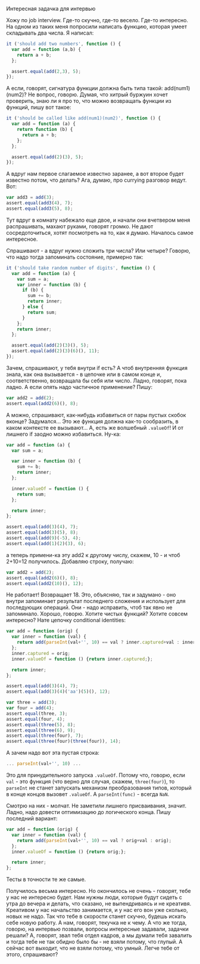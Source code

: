 Интересная задачка для интервью

Хожу по job interview. Где-то скучно, где-то весело. Где-то интересно. На одном из таких меня попросили написать функцию, которая умеет складывать два числа. Я написал:

```JavaScript
it ('should add two numbers', function () {
  var add = function (a,b) {
    return a + b;
  };

  assert.equal(add(2,3), 5);
});
```

А если, говорят, сигнатура функции должна быть типа такой: add(num1)(num2)? Не вопрос, говорю. Думая, что хитрый буржуин хочет проверить, знаю ли я про то, что можно возвращать функции из функций, пишу вот такое:

```JavaScript
it ('should be called like add(num1)(num2)', function () {
  var add = function (a) {
    return function (b) {
      return a + b;
    };
  };

  assert.equal(add(2)(3), 5);
});
```

А вдруг нам первое слагаемое известно заранее, а вот второе будет известно потом, что делать? Ага, думаю, про currying разговор ведут. Вот:

```JavaScript
var add3 = add(3);
assert.equal(add3(4), 7);
assert.equal(add3(5), 8);
```

Тут вдруг в комнату набежало еще двое, и начали они вчетвером меня распрашивать, махают руками, говорят громко. Не дают сосредоточиться, хотят посмотреть на то, как я думаю. Началось самое интересное.

Спрашивают - а вдруг нужно сложить три числа? Или четыре? Говорю, что надо тогда запоминать состояние, примерно так:

```JavaScript
it ('should take random number of digits', function () {
  var add = function (a) {
    var sum = a;
    var inner = function (b) {
      if (b) {
        sum += b;
        return inner;
      } else {
        return sum;
      }
    };
    return inner;
  };

  assert.equal(add(2)(3)(), 5);
  assert.equal(add(2)(3)(6)(), 11);
});
```

Зачем, спрашивают, у тебя внутри if есть? А чтоб внутренняя функция знала, как она вызывается - в цепочке или в самом конце и, соответственно, возвращала бы себя или число. Ладно, говорят, пока ладно. А если опять надо частичное применение? Пишу:

```JavaScript
var add2 = add(2);
assert.equal(add2(6)(), 8);
```

А можно, спрашивают, как-нибудь избавиться от пары пустых скобок вконце? Задумался... Это же функция должна как-то сообразить, в каком контексте ее вызывают... А, есть же волшебный `.valueOf`! И от лишнего if заодно можно избавиться. Ну-ка:

```JavaScript
var add = function (a) {
  var sum = a;

  var inner = function (b) {
    sum += b;
    return inner;
  };

  inner.valueOf = function () {
    return sum;
  };

  return inner;
};

assert.equal(add(3)(4), 7);
assert.equal(add(3)(5), 8);
assert.equal(add(9)(-5), 4);
assert.equal(add(1)(2)(3), 6);  
```


а теперь примени-ка эту add2 к другому числу, скажем, 10 - и чтоб 2+10=12 получилось. Добавляю строку, получаю:

```JavaScript
var add2 = add(2);
assert.equal(add2(6)(), 8);
assert.equal(add2(10)(), 12);  
```

Не работает! Возвращает 18. Это, объясняю, так и задумано - оно внутри запоминает результат последнего сложения и использует для последующих операций. Они - надо исправить, чтоб так явно не запоминало. Хорошо, говорю. Хотите чистых функций? Хотите совсем интересно? Нате цепочку conditional identities:

```JavaScript
var add = function (orig) {
  var inner = function (val) {
    return add(parseInt(val+'', 10) == val ? inner.captured+val : inner.captured);
  };
  inner.captured = orig;
  inner.valueOf = function () {return inner.captured;};

  return inner;
};

assert.equal(add(3)(4), 7);
assert.equal(add(3)(4)('aa')(5)(), 12);

var three = add(3);
var four = add(4);
assert.equal(three, 3);
assert.equal(four, 4);
assert.equal(three(5), 8);
assert.equal(three(6), 9);
assert.equal(three(four), 7);
assert.equal(three(four)(three(four)), 14);
```

А зачем надо вот эта пустая строка:
```JavaScript
... parseInt(val+'', 10) ...
```

Это для принудительного запуска `.valueOf`. Потому что, говорю, если `val` - это функция (что верно для случая, скажем, `three(four)`), то `parseInt` не станет запускать механизм преобразования типов, который в конце концов вызовет `.valueOf`. А `parseInt(func)` - всегда `NaN`.

Смотрю на них - молчат. Не заметили лишнего присваивания, значит. Ладно, надо довести оптимизацию до логического конца. Пишу последний вариант:

```JavaScript
var add = function (orig) {
  var inner = function (val) {
    return add(parseInt(val+'', 10) == val ? orig+val : orig);
  };
  inner.valueOf = function () {return orig;};

  return inner;
};
```

Тесты в точности те же самые.

Получилось весьма интересно. Но окончилось не очень - говорят, тебе у нас не интересно будет. Нам нужны люди, которые будут сидеть с утра до вечера и делать, что сказано, не выпендриваясь и не креативя. Креативом у нас начальство занимается, и у нас его вон уже сколько, новых не надо. Так что тебе в скорости станет скучно, будешь искать себе новую работу. А нам, говорят, текучка не к чему. А что же тогда, говорю, на интервью позвали, вопросы интересные задавали, задачки решали? А, говорят, звал тебя отдел кадров, а мы думали тебя завалить и тогда тебе не так обидно было бы - не взяли потому, что глупый. А сейчас вот выходит, что не взяли потому, что умный. Легче тебе от этого, спрашивают?
